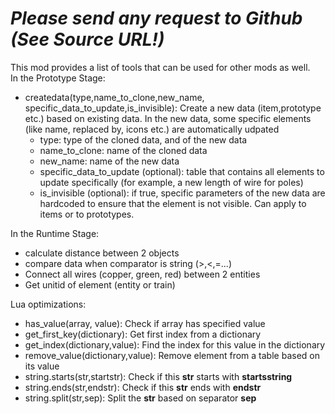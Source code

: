 # *_Please send any request to Github (See Source URL!)_*
This mod provides a list of tools that can be used for other mods as well.  
In the Prototype Stage:  
- createdata(type,name_to_clone,new_name, specific_data_to_update,is_invisible):
Create a new data (item,prototype etc.) based on existing data. In the new data, some specific elements (like name, replaced by, icons etc.) are automatically udpated
  - type: type of the cloned data, and of the new data
  - name_to_clone: name of the cloned data
  - new_name: name of the new data
  - specific_data_to_update (optional): table that contains all elements to update specifically (for example, a new length of wire for poles)
  - is_invisible (optional): if true, specific parameters of the new data are hardcoded to ensure that the element is not visible. Can apply to items or to prototypes.

In the Runtime Stage:  
- calculate distance between 2 objects
- compare data when comparator is string (>,<,=...)
- Connect all wires (copper, green, red) between 2 entities
- Get unitid of element (entity or train)

Lua optimizations:
- has_value(array, value): Check if array has specified value
- get_first_key(dictionary): Get first index from a dictionary
- get_index(dictionary,value): Find the index for this value in the dictionary
- remove_value(dictionary,value): Remove element from a table based on its value
- string.starts(str,startstr): Check if this __str__ starts with __startsstring__
- string.ends(str,endstr): Check if this __str__ ends with __endstr__ 
- string.split(str,sep): Split the __str__ based on separator __sep__